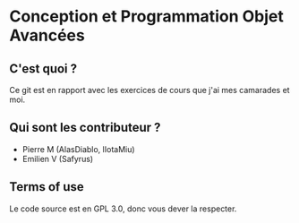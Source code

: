# Conception et Programmation Objet Avancées

## C'est quoi ?

Ce git est en rapport avec les exercices de cours que j'ai mes camarades et moi.

## Qui sont les contributeur ?

+ Pierre M (AlasDiablo, lIotaMiu)
+ Emilien V (Safyrus)

## Terms of use

Le code source est en GPL 3.0, donc vous dever la respecter.
